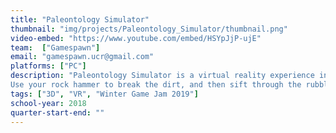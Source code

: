 ```yaml
---
title: "Paleontology Simulator"
thumbnail: "img/projects/Paleontology_Simulator/thumbnail.png"
video-embed: "https://www.youtube.com/embed/HSYpJjP-ujE"
team:  ["Gamespawn"]
email: "gamespawn.ucr@gmail.com"
platforms: ["PC"]
description: "Paleontology Simulator is a virtual reality experience in which you carefully excavate a dig site to find bones and valuable relics. 
Use your rock hammer to break the dirt, and then sift through the rubble to get the bone."
tags: ["3D", "VR", "Winter Game Jam 2019"]
school-year: 2018
quarter-start-end: ""
---
```

